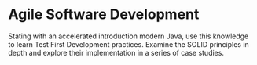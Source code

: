 # Agile Software Development

Stating with an accelerated introduction modern Java, use this knowledge to learn Test First Development practices. Examine the SOLID principles in depth and explore their implementation in a series of case studies.